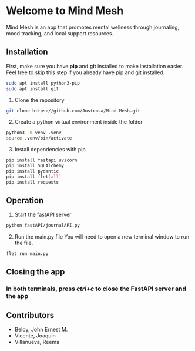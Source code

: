 # Welcome to Mind Mesh
Mind Mesh is an app that promotes mental wellness through journaling, mood tracking, and local support resources.

## Installation
First, make sure you have **pip** and **git** installed to make installation easier.
Feel free to skip this step if you already have pip and git installed.
```bash
sudo apt install python3-pip
sudo apt install git
```

1. Clone the repository
```bash
git clone https://github.com/Justcosa/Mind-Mesh.git
```

2. Create a python virtual environment inside the folder
```bash Terminal
python3 -m venv .venv
source .venv/bin/activate
```

3. Install dependencies with pip
```bash
pip install fastapi uvicorn
pip install SQLAlchemy
pip install pydantic
pip install flet[all]
pip install requests
```

## Operation
1. Start the fastAPI server
```bash
python fastAPI/journalAPI.py
```

2. Run the main.py file
You will need to open a new terminal window to run the file.
```bash
flet run main.py
```

## Closing the app
### In both terminals, press ***ctrl+c*** to close the FastAPI server and the app

## Contributors
- Beloy, John Ernest M.
- Vicente, Joaquin
- Villanueva, Reema
